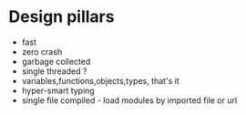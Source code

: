 # Design pillars

- fast
- zero crash
- garbage collected
- single threaded ?
- variables,functions,objects,types, that's it
- hyper-smart typing
- single file compiled - load modules by imported file or url
